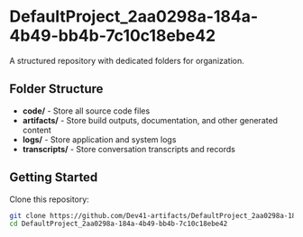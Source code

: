 # DefaultProject_2aa0298a-184a-4b49-bb4b-7c10c18ebe42
A structured repository with dedicated folders for organization.

## Folder Structure

- **code/** - Store all source code files
- **artifacts/** - Store build outputs, documentation, and other generated content
- **logs/** - Store application and system logs
- **transcripts/** - Store conversation transcripts and records

## Getting Started

Clone this repository:
```bash
git clone https://github.com/Dev41-artifacts/DefaultProject_2aa0298a-184a-4b49-bb4b-7c10c18ebe42
cd DefaultProject_2aa0298a-184a-4b49-bb4b-7c10c18ebe42
```
